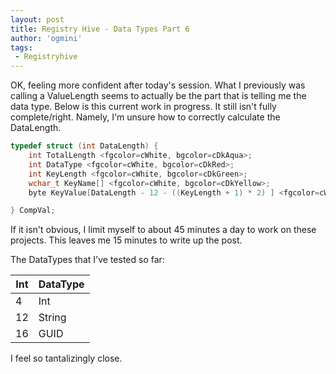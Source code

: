```yaml
---
layout: post
title: Registry Hive - Data Types Part 6
author: 'ogmini'
tags:
 - Registryhive
---
```


OK, feeling more confident after today's session. What I previously was calling a ValueLength seems to actually be the part that is telling me the data type. Below is this current work in progress. It still isn't fully complete/right. Namely, I'm unsure how to correctly calculate the DataLength.  

```c
typedef struct (int DataLength) {
    int TotalLength <fgcolor=cWhite, bgcolor=cDkAqua>;
    int DataType <fgcolor=cWhite, bgcolor=cDkRed>;
    int KeyLength <fgcolor=cWhite, bgcolor=cDkGreen>;
    wchar_t KeyName[] <fgcolor=cWhite, bgcolor=cDkYellow>;
    byte KeyValue[DataLength - 12 - ((KeyLength + 1) * 2) ] <fgcolor=cWhite, bgcolor=cDkBlue>;

} CompVal;
```

If it isn't obvious, I limit myself to about 45 minutes a day to work on these projects. This leaves me 15 minutes to write up the post. 

The DataTypes that I've tested so far:

| Int | DataType |
| --- | --- |
| 4 | Int |
| 12 | String |
| 16 | GUID |

I feel so tantalizingly close.